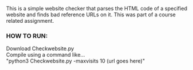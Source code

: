 This is a simple website checker that parses the HTML code of a specified website and finds bad reference URLs on it. This was part of a course related assignment.

### HOW TO RUN:
Download Checkwebsite.py<br>
Compile using a command like... <br>
"python3 Checkwebsite.py -maxvisits 10 (url goes here)"
